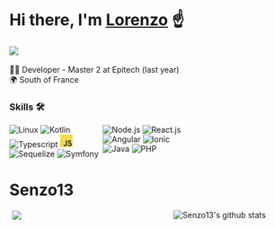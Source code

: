 # Hi there, I'm [Lorenzo](https://github.com/Senzo13) ☝️

<a href="https://www.linkedin.com/in/lorenzo-giralt/?locale=en_US" target="_blank"><img src="https://img.shields.io/badge/linkedin-%230077B5.svg?&style=for-the-badge&logo=linkedin&logoColor=white"/></a>

👨‍💻 Developer - Master 2 at Epitech (last year)
<br/>
🌍 South of France

### Skills 🛠️

<div style="float: left; width: 33%;">
  <img alt="Linux" width="23px" src="https://www.vectorlogo.zone/logos/linux/linux-icon.svg" />
  <img alt="Kotlin" width="25px" src="https://www.vectorlogo.zone/logos/kotlinlang/kotlinlang-icon.svg" />
    <img alt="Typescript" width="23px" src="https://www.vectorlogo.zone/logos/typescriptlang/typescriptlang-icon.svg" />
      <img alt="JavaScript" width="23px" src="https://raw.githubusercontent.com/devicons/devicon/master/icons/javascript/javascript-original.svg" />
     <img alt="Sequelize" width="23px" src="https://www.vectorlogo.zone/logos/sequelizejs/sequelizejs-icon.svg" />
  <img alt="Symfony" width="23px" src="https://www.vectorlogo.zone/logos/symfony/symfony-icon.svg" />
</div>

<div style="float: left; width: 33%;">
    <img alt="Node.js" width="49px" src="https://www.vectorlogo.zone/logos/nodejs/nodejs-ar21.svg" />
  <img alt="React.js" width="23px" src="https://www.vectorlogo.zone/logos/reactjs/reactjs-icon.svg" />
   <img alt="Angular" width="23px" src="https://www.vectorlogo.zone/logos/angular/angular-icon.svg" />
  <img alt="Ionic" width="23px" src="https://www.vectorlogo.zone/logos/ionicframework/ionicframework-icon.svg" />
  <img alt="Java" width="23px" src="https://www.vectorlogo.zone/logos/java/java-icon.svg" />
      <img alt="PHP" width="23px" src="https://www.vectorlogo.zone/logos/php/php-icon.svg" />
</div>

<div style="clear: both;"></div>

# Senzo13

<div style="display:flex;align-items:center;justify-content:center;">
 <img width="57%" src="https://github-readme-streak-stats.herokuapp.com/?user=Senzo13" />
 <img width="41%" src="https://github-readme-stats.vercel.app/api/top-langs/?username=Senzo13&show_icons=true&layout=compact&theme=algolia" alt="Senzo13's github stats" />
</div>
